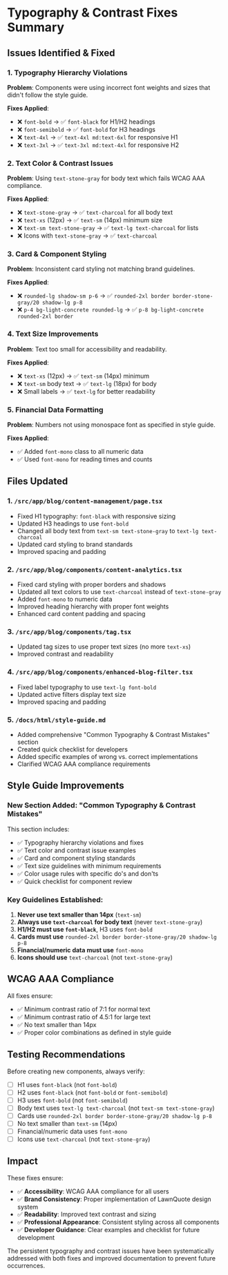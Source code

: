 # Typography & Contrast Fixes Summary

## Issues Identified & Fixed

### 1. **Typography Hierarchy Violations**

**Problem**: Components were using incorrect font weights and sizes that didn't follow the style guide.

**Fixes Applied**:
- ❌ `font-bold` → ✅ `font-black` for H1/H2 headings
- ❌ `font-semibold` → ✅ `font-bold` for H3 headings  
- ❌ `text-4xl` → ✅ `text-4xl md:text-6xl` for responsive H1
- ❌ `text-3xl` → ✅ `text-3xl md:text-4xl` for responsive H2

### 2. **Text Color & Contrast Issues**

**Problem**: Using `text-stone-gray` for body text which fails WCAG AAA compliance.

**Fixes Applied**:
- ❌ `text-stone-gray` → ✅ `text-charcoal` for all body text
- ❌ `text-xs` (12px) → ✅ `text-sm` (14px) minimum size
- ❌ `text-sm text-stone-gray` → ✅ `text-lg text-charcoal` for lists
- ❌ Icons with `text-stone-gray` → ✅ `text-charcoal`

### 3. **Card & Component Styling**

**Problem**: Inconsistent card styling not matching brand guidelines.

**Fixes Applied**:
- ❌ `rounded-lg shadow-sm p-6` → ✅ `rounded-2xl border border-stone-gray/20 shadow-lg p-8`
- ❌ `p-4 bg-light-concrete rounded-lg` → ✅ `p-8 bg-light-concrete rounded-2xl border`

### 4. **Text Size Improvements**

**Problem**: Text too small for accessibility and readability.

**Fixes Applied**:
- ❌ `text-xs` (12px) → ✅ `text-sm` (14px) minimum
- ❌ `text-sm` body text → ✅ `text-lg` (18px) for body
- ❌ Small labels → ✅ `text-lg` for better readability

### 5. **Financial Data Formatting**

**Problem**: Numbers not using monospace font as specified in style guide.

**Fixes Applied**:
- ✅ Added `font-mono` class to all numeric data
- ✅ Used `font-mono` for reading times and counts

## Files Updated

### 1. `/src/app/blog/content-management/page.tsx`
- Fixed H1 typography: `font-black` with responsive sizing
- Updated H3 headings to use `font-bold`
- Changed all body text from `text-sm text-stone-gray` to `text-lg text-charcoal`
- Updated card styling to brand standards
- Improved spacing and padding

### 2. `/src/app/blog/components/content-analytics.tsx`
- Fixed card styling with proper borders and shadows
- Updated all text colors to use `text-charcoal` instead of `text-stone-gray`
- Added `font-mono` to numeric data
- Improved heading hierarchy with proper font weights
- Enhanced card content padding and spacing

### 3. `/src/app/blog/components/tag.tsx`
- Updated tag sizes to use proper text sizes (no more `text-xs`)
- Improved contrast and readability

### 4. `/src/app/blog/components/enhanced-blog-filter.tsx`
- Fixed label typography to use `text-lg font-bold`
- Updated active filters display text size
- Improved spacing and padding

### 5. `/docs/html/style-guide.md`
- Added comprehensive "Common Typography & Contrast Mistakes" section
- Created quick checklist for developers
- Added specific examples of wrong vs. correct implementations
- Clarified WCAG AAA compliance requirements

## Style Guide Improvements

### New Section Added: "Common Typography & Contrast Mistakes"

This section includes:
- ✅ Typography hierarchy violations and fixes
- ✅ Text color and contrast issue examples
- ✅ Card and component styling standards
- ✅ Text size guidelines with minimum requirements
- ✅ Color usage rules with specific do's and don'ts
- ✅ Quick checklist for component review

### Key Guidelines Established:

1. **Never use text smaller than 14px** (`text-sm`)
2. **Always use `text-charcoal` for body text** (never `text-stone-gray`)
3. **H1/H2 must use `font-black`**, H3 uses `font-bold`
4. **Cards must use** `rounded-2xl border border-stone-gray/20 shadow-lg p-8`
5. **Financial/numeric data must use** `font-mono`
6. **Icons should use** `text-charcoal` (not `text-stone-gray`)

## WCAG AAA Compliance

All fixes ensure:
- ✅ Minimum contrast ratio of 7:1 for normal text
- ✅ Minimum contrast ratio of 4.5:1 for large text
- ✅ No text smaller than 14px
- ✅ Proper color combinations as defined in style guide

## Testing Recommendations

Before creating new components, always verify:
- [ ] H1 uses `font-black` (not `font-bold`)
- [ ] H2 uses `font-black` (not `font-bold` or `font-semibold`)
- [ ] H3 uses `font-bold` (not `font-semibold`)
- [ ] Body text uses `text-lg text-charcoal` (not `text-sm text-stone-gray`)
- [ ] Cards use `rounded-2xl border border-stone-gray/20 shadow-lg p-8`
- [ ] No text smaller than `text-sm` (14px)
- [ ] Financial/numeric data uses `font-mono`
- [ ] Icons use `text-charcoal` (not `text-stone-gray`)

## Impact

These fixes ensure:
- ✅ **Accessibility**: WCAG AAA compliance for all users
- ✅ **Brand Consistency**: Proper implementation of LawnQuote design system
- ✅ **Readability**: Improved text contrast and sizing
- ✅ **Professional Appearance**: Consistent styling across all components
- ✅ **Developer Guidance**: Clear examples and checklist for future development

The persistent typography and contrast issues have been systematically addressed with both fixes and improved documentation to prevent future occurrences.
